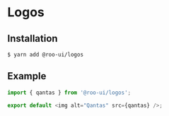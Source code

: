 # Logos

<!-- STORY -->

## Installation

```shell
$ yarn add @roo-ui/logos
```

## Example

```js
import { qantas } from '@roo-ui/logos';

export default <img alt="Qantas" src={qantas} />;
```
